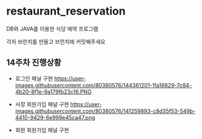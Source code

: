 # restaurant_reservation
DB와 JAVA를 이용한 식당 에약 프로그램


각자 브런치를 만들고 브런치에 커밋해주세요 


## 14주차 진행상황

+ 로그인 패널 구현
https://user-images.githubusercontent.com/80380576/144361201-1fa16629-7c84-4b20-8f1e-9a179fb23c16.PNG

+ 사장 회원가입 패널 구현
https://user-images.githubusercontent.com/80380576/141259893-c8d35f53-549b-4410-9429-6e999e45ca47.png

+ 회원 회원가입 패널 구현

